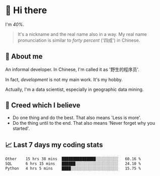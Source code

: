 # 👋 Hi there

I'm *40%*.

> It's a nickname and the real name also in a way.
> My real name pronunciation is similar to *forty percent* ('四成') in Chinese.

## :speech_balloon: About me

An informal developer. In Chinese, I'm called it as '野生的程序员'.

In fact, _development_ is not my main work. It's my hobby.

Actually, I'm a data scientist, especially in geographic data mining.

## :see_no_evil: Creed which I believe

- Do one thing and do the best. That also means 'Less is more'.
- Do the thing until to the end. That also means 'Never forget why you started'.

## :chart_with_upwards_trend: Last 7 days my coding stats

<!--START_SECTION:waka-->

```txt
Other    15 hrs 38 mins  ███████████████░░░░░░░░░░   60.16 %
SQL      6 hrs 15 mins   ██████░░░░░░░░░░░░░░░░░░░   24.10 %
Python   4 hrs 5 mins    ████░░░░░░░░░░░░░░░░░░░░░   15.75 %
```

<!--END_SECTION:waka-->
